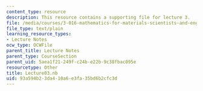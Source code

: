 ```yaml
---
content_type: resource
description: This resource contains a supporting file for lecture 3.
file: /media/courses/3-016-mathematics-for-materials-scientists-and-engineers-fall-2005/93a594b23da410a6e3fa35bd6b2cfc3d_Lecture03.nb
file_type: text/plain
learning_resource_types:
- Lecture Notes
ocw_type: OCWFile
parent_title: Lecture Notes
parent_type: CourseSection
parent_uid: 5aea1f21-249f-c24b-e22b-9c38fbac095e
resourcetype: Other
title: Lecture03.nb
uid: 93a594b2-3da4-10a6-e3fa-35bd6b2cfc3d
---
```

